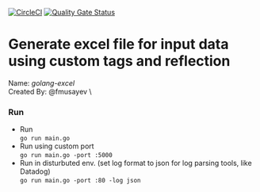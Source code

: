 [![CircleCI](https://circleci.com/gh/fmusayev/golang-excel.svg?style=svg)](https://circleci.com/gh/fmusayev/golang-excel)
[![Quality Gate Status](https://sonarcloud.io/api/project_badges/measure?project=fmusayev_golang-excel&metric=alert_status)](https://sonarcloud.io/dashboard?id=fmusayev_golang-excel)

# Generate excel file for input data using custom tags and reflection

Name: *golang-excel* \
Created By: @fmusayev \

### Run

* Run \
`go run main.go`
* Run using custom port \
`go run main.go -port :5000`
* Run in disturbuted env. (set log format to json for log parsing tools, like Datadog) \
`go run main.go -port :80 -log json`
